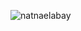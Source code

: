 <p align="left"> <img src="https://komarev.com/ghpvc/?username=natnaelabay&label=Views&color=blue&style=plastic" alt="natnaelabay" /> </p>

